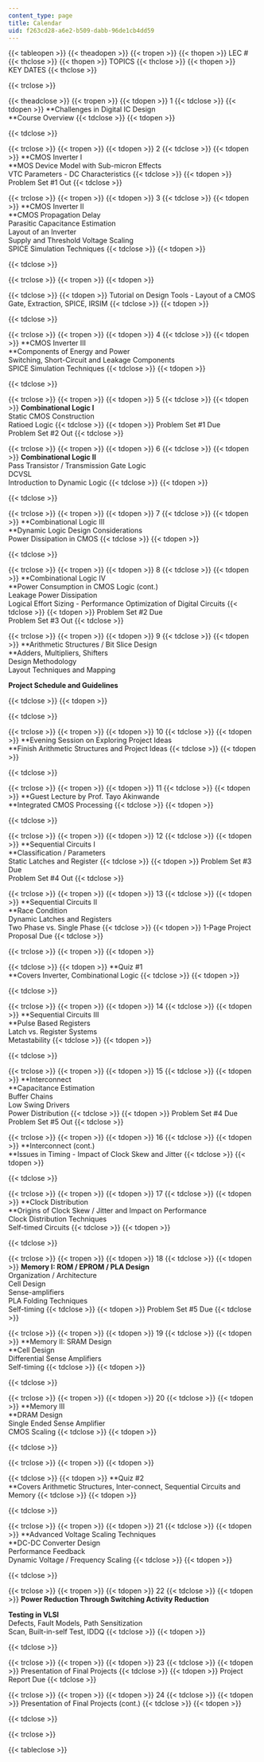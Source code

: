 ```yaml
---
content_type: page
title: Calendar
uid: f263cd28-a6e2-b509-dabb-96de1cb4dd59
---
```


{{< tableopen >}}
{{< theadopen >}}
{{< tropen >}}
{{< thopen >}}
LEC #
{{< thclose >}}
{{< thopen >}}
TOPICS
{{< thclose >}}
{{< thopen >}}
KEY DATES
{{< thclose >}}

{{< trclose >}}

{{< theadclose >}}
{{< tropen >}}
{{< tdopen >}}
1
{{< tdclose >}}
{{< tdopen >}}
**Challenges in Digital IC Design  
**Course Overview
{{< tdclose >}}
{{< tdopen >}}

{{< tdclose >}}

{{< trclose >}}
{{< tropen >}}
{{< tdopen >}}
2
{{< tdclose >}}
{{< tdopen >}}
**CMOS Inverter I  
**MOS Device Model with Sub-micron Effects  
VTC Parameters - DC Characteristics
{{< tdclose >}}
{{< tdopen >}}
Problem Set #1 Out
{{< tdclose >}}

{{< trclose >}}
{{< tropen >}}
{{< tdopen >}}
3
{{< tdclose >}}
{{< tdopen >}}
**CMOS Inverter II  
**CMOS Propagation Delay  
Parasitic Capacitance Estimation  
Layout of an Inverter  
Supply and Threshold Voltage Scaling  
SPICE Simulation Techniques
{{< tdclose >}}
{{< tdopen >}}

{{< tdclose >}}

{{< trclose >}}
{{< tropen >}}
{{< tdopen >}}

{{< tdclose >}}
{{< tdopen >}}
Tutorial on Design Tools - Layout of a CMOS Gate, Extraction, SPICE, IRSIM
{{< tdclose >}}
{{< tdopen >}}

{{< tdclose >}}

{{< trclose >}}
{{< tropen >}}
{{< tdopen >}}
4
{{< tdclose >}}
{{< tdopen >}}
**CMOS Inverter III  
**Components of Energy and Power  
Switching, Short-Circuit and Leakage Components  
SPICE Simulation Techniques
{{< tdclose >}}
{{< tdopen >}}

{{< tdclose >}}

{{< trclose >}}
{{< tropen >}}
{{< tdopen >}}
5
{{< tdclose >}}
{{< tdopen >}}
**Combinational Logic I**  
Static CMOS Construction  
Ratioed Logic
{{< tdclose >}}
{{< tdopen >}}
Problem Set #1 Due  
Problem Set #2 Out
{{< tdclose >}}

{{< trclose >}}
{{< tropen >}}
{{< tdopen >}}
6
{{< tdclose >}}
{{< tdopen >}}
**Combinational Logic II**  
Pass Transistor / Transmission Gate Logic  
DCVSL  
Introduction to Dynamic Logic
{{< tdclose >}}
{{< tdopen >}}

{{< tdclose >}}

{{< trclose >}}
{{< tropen >}}
{{< tdopen >}}
7
{{< tdclose >}}
{{< tdopen >}}
**Combinational Logic III  
**Dynamic Logic Design Considerations  
Power Dissipation in CMOS
{{< tdclose >}}
{{< tdopen >}}

{{< tdclose >}}

{{< trclose >}}
{{< tropen >}}
{{< tdopen >}}
8
{{< tdclose >}}
{{< tdopen >}}
**Combinational Logic IV  
**Power Consumption in CMOS Logic (cont.)  
Leakage Power Dissipation  
Logical Effort Sizing - Performance Optimization of Digital Circuits
{{< tdclose >}}
{{< tdopen >}}
Problem Set #2 Due  
Problem Set #3 Out
{{< tdclose >}}

{{< trclose >}}
{{< tropen >}}
{{< tdopen >}}
9
{{< tdclose >}}
{{< tdopen >}}
**Arithmetic Structures / Bit Slice Design  
**Adders, Multipliers, Shifters  
Design Methodology  
Layout Techniques and Mapping

**Project Schedule and Guidelines**


{{< tdclose >}}
{{< tdopen >}}

{{< tdclose >}}

{{< trclose >}}
{{< tropen >}}
{{< tdopen >}}
10
{{< tdclose >}}
{{< tdopen >}}
**Evening Session on Exploring Project Ideas  
**Finish Arithmetic Structures and Project Ideas
{{< tdclose >}}
{{< tdopen >}}

{{< tdclose >}}

{{< trclose >}}
{{< tropen >}}
{{< tdopen >}}
11
{{< tdclose >}}
{{< tdopen >}}
**Guest Lecture by Prof. Tayo Akinwande  
**Integrated CMOS Processing
{{< tdclose >}}
{{< tdopen >}}

{{< tdclose >}}

{{< trclose >}}
{{< tropen >}}
{{< tdopen >}}
12
{{< tdclose >}}
{{< tdopen >}}
**Sequential Circuits I  
**Classification / Parameters  
Static Latches and Register
{{< tdclose >}}
{{< tdopen >}}
Problem Set #3 Due  
Problem Set #4 Out
{{< tdclose >}}

{{< trclose >}}
{{< tropen >}}
{{< tdopen >}}
13
{{< tdclose >}}
{{< tdopen >}}
**Sequential Circuits II  
**Race Condition  
Dynamic Latches and Registers  
Two Phase vs. Single Phase
{{< tdclose >}}
{{< tdopen >}}
1-Page Project Proposal Due
{{< tdclose >}}

{{< trclose >}}
{{< tropen >}}
{{< tdopen >}}

{{< tdclose >}}
{{< tdopen >}}
**Quiz #1  
**Covers Inverter, Combinational Logic
{{< tdclose >}}
{{< tdopen >}}

{{< tdclose >}}

{{< trclose >}}
{{< tropen >}}
{{< tdopen >}}
14
{{< tdclose >}}
{{< tdopen >}}
**Sequential Circuits III  
**Pulse Based Registers  
Latch vs. Register Systems  
Metastability
{{< tdclose >}}
{{< tdopen >}}

{{< tdclose >}}

{{< trclose >}}
{{< tropen >}}
{{< tdopen >}}
15
{{< tdclose >}}
{{< tdopen >}}
**Interconnect  
**Capacitance Estimation  
Buffer Chains  
Low Swing Drivers  
Power Distribution
{{< tdclose >}}
{{< tdopen >}}
Problem Set #4 Due  
Problem Set #5 Out
{{< tdclose >}}

{{< trclose >}}
{{< tropen >}}
{{< tdopen >}}
16
{{< tdclose >}}
{{< tdopen >}}
**Interconnect (cont.)  
**Issues in Timing - Impact of Clock Skew and Jitter
{{< tdclose >}}
{{< tdopen >}}

{{< tdclose >}}

{{< trclose >}}
{{< tropen >}}
{{< tdopen >}}
17
{{< tdclose >}}
{{< tdopen >}}
**Clock Distribution  
**Origins of Clock Skew / Jitter and Impact on Performance  
Clock Distribution Techniques  
Self-timed Circuits
{{< tdclose >}}
{{< tdopen >}}

{{< tdclose >}}

{{< trclose >}}
{{< tropen >}}
{{< tdopen >}}
18
{{< tdclose >}}
{{< tdopen >}}
**Memory I: ROM / EPROM / PLA Design**  
Organization / Architecture  
Cell Design  
Sense-amplifiers  
PLA Folding Techniques  
Self-timing
{{< tdclose >}}
{{< tdopen >}}
Problem Set #5 Due
{{< tdclose >}}

{{< trclose >}}
{{< tropen >}}
{{< tdopen >}}
19
{{< tdclose >}}
{{< tdopen >}}
**Memory II: SRAM Design  
**Cell Design  
Differential Sense Amplifiers  
Self-timing
{{< tdclose >}}
{{< tdopen >}}

{{< tdclose >}}

{{< trclose >}}
{{< tropen >}}
{{< tdopen >}}
20
{{< tdclose >}}
{{< tdopen >}}
**Memory III  
**DRAM Design  
Single Ended Sense Amplifier  
CMOS Scaling
{{< tdclose >}}
{{< tdopen >}}

{{< tdclose >}}

{{< trclose >}}
{{< tropen >}}
{{< tdopen >}}

{{< tdclose >}}
{{< tdopen >}}
**Quiz #2  
**Covers Arithmetic Structures, Inter-connect, Sequential Circuits and Memory
{{< tdclose >}}
{{< tdopen >}}

{{< tdclose >}}

{{< trclose >}}
{{< tropen >}}
{{< tdopen >}}
21
{{< tdclose >}}
{{< tdopen >}}
**Advanced Voltage Scaling Techniques  
**DC-DC Converter Design  
Performance Feedback  
Dynamic Voltage / Frequency Scaling
{{< tdclose >}}
{{< tdopen >}}

{{< tdclose >}}

{{< trclose >}}
{{< tropen >}}
{{< tdopen >}}
22
{{< tdclose >}}
{{< tdopen >}}
**Power Reduction Through Switching Activity Reduction**  
  
**Testing in VLSI**  
Defects, Fault Models, Path Sensitization  
Scan, Built-in-self Test, IDDQ
{{< tdclose >}}
{{< tdopen >}}

{{< tdclose >}}

{{< trclose >}}
{{< tropen >}}
{{< tdopen >}}
23
{{< tdclose >}}
{{< tdopen >}}
Presentation of Final Projects
{{< tdclose >}}
{{< tdopen >}}
Project Report Due
{{< tdclose >}}

{{< trclose >}}
{{< tropen >}}
{{< tdopen >}}
24
{{< tdclose >}}
{{< tdopen >}}
Presentation of Final Projects (cont.)
{{< tdclose >}}
{{< tdopen >}}

{{< tdclose >}}

{{< trclose >}}

{{< tableclose >}}